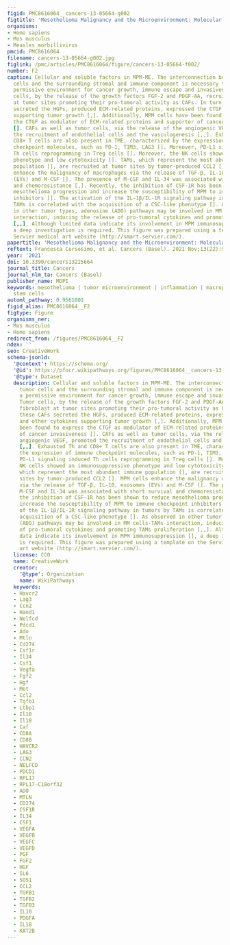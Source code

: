 ```yaml
---
figid: PMC8616064__cancers-13-05664-g002
figtitle: 'Mesothelioma Malignancy and the Microenvironment: Molecular Mechanisms'
organisms:
- Homo sapiens
- Mus musculus
- Measles morbillivirus
pmcid: PMC8616064
filename: cancers-13-05664-g002.jpg
figlink: /pmc/articles/PMC8616064/figure/cancers-13-05664-f002/
number: F2
caption: Cellular and soluble factors in MPM-ME. The interconnection between tumor
  cells and the surrounding stromal and immune component is necessary to create a
  permissive environment for cancer growth, immune escape and invasiveness []. Tumor
  cells, by the release of the growth factors FGF-2 and PDGF-AA, recruited fibroblast
  at tumor sites promoting their pro-tumoral activity as CAFs. In turn, these CAFs
  secreted the HGFs, produced ECM-related proteins, expressed the CTGF and other cytokines
  supporting tumor growth [,]. Additionally, MPM cells have been found to express
  the CTGF as modulator of ECM-related proteins and supporter of cancer invasiveness
  []. CAFs as well as tumor cells, via the release of the angiogenic VEGF, promoted
  the recruitment of endothelial cells and the vasculogenesis [,,]. Exhausted Th and
  CD8+ T cells are also present in TME, characterized by the expression of immune
  checkpoint molecules, such as PD-1, TIM3, LAG3 []. Moreover, PD-L1 signaling induced
  Th cells reprogramming in Treg cells []. Moreover, the NK cells showed an immunosuppressive
  phenotype and low cytotoxicity []. TAMs, which represent the most abundant immune
  population [], are recruited at tumor sites by tumor-produced CCL2 []. MPM cells
  enhance the malignancy of macrophages via the release of TGF-β, IL-10, exosomes
  (EVs) and M-CSF []. The presence of M-CSF and IL-34 was associated with short survival
  and chemoresistance [,]. Recently, the inhibition of CSF-1R has been shown to reduce
  mesothelioma progression and increase the susceptibility of MPM to immune checkpoint
  inhibitors []. The activation of the IL-1β/IL-1R signaling pathway in tumors by
  TAMs is correlated with the acquisition of a CSC-like phenotype []. As observed
  in other tumor types, adenosine (ADO) pathways may be involved in MM cells-TAMs
  interaction, inducing the release of pro-tumoral cytokines and promoting TAMs proliferation
  [,,]. Although limited data indicate its involvement in MPM immunosuppression [],
  a deep investigation is required. This figure was prepared using a template on the
  Servier medical art website (http://smart.servier.com/).
papertitle: 'Mesothelioma Malignancy and the Microenvironment: Molecular Mechanisms.'
reftext: Francesca Cersosimo, et al. Cancers (Basel). 2021 Nov;13(22):5664.
year: '2021'
doi: 10.3390/cancers13225664
journal_title: Cancers
journal_nlm_ta: Cancers (Basel)
publisher_name: MDPI
keywords: mesothelioma | tumor microenvironment | inflammation | macrophages | cancer
  stem cells
automl_pathway: 0.9561801
figid_alias: PMC8616064__F2
figtype: Figure
organisms_ner:
- Mus musculus
- Homo sapiens
redirect_from: /figures/PMC8616064__F2
ndex: ''
seo: CreativeWork
schema-jsonld:
  '@context': https://schema.org/
  '@id': https://pfocr.wikipathways.org/figures/PMC8616064__cancers-13-05664-g002.html
  '@type': Dataset
  description: Cellular and soluble factors in MPM-ME. The interconnection between
    tumor cells and the surrounding stromal and immune component is necessary to create
    a permissive environment for cancer growth, immune escape and invasiveness [].
    Tumor cells, by the release of the growth factors FGF-2 and PDGF-AA, recruited
    fibroblast at tumor sites promoting their pro-tumoral activity as CAFs. In turn,
    these CAFs secreted the HGFs, produced ECM-related proteins, expressed the CTGF
    and other cytokines supporting tumor growth [,]. Additionally, MPM cells have
    been found to express the CTGF as modulator of ECM-related proteins and supporter
    of cancer invasiveness []. CAFs as well as tumor cells, via the release of the
    angiogenic VEGF, promoted the recruitment of endothelial cells and the vasculogenesis
    [,,]. Exhausted Th and CD8+ T cells are also present in TME, characterized by
    the expression of immune checkpoint molecules, such as PD-1, TIM3, LAG3 []. Moreover,
    PD-L1 signaling induced Th cells reprogramming in Treg cells []. Moreover, the
    NK cells showed an immunosuppressive phenotype and low cytotoxicity []. TAMs,
    which represent the most abundant immune population [], are recruited at tumor
    sites by tumor-produced CCL2 []. MPM cells enhance the malignancy of macrophages
    via the release of TGF-β, IL-10, exosomes (EVs) and M-CSF []. The presence of
    M-CSF and IL-34 was associated with short survival and chemoresistance [,]. Recently,
    the inhibition of CSF-1R has been shown to reduce mesothelioma progression and
    increase the susceptibility of MPM to immune checkpoint inhibitors []. The activation
    of the IL-1β/IL-1R signaling pathway in tumors by TAMs is correlated with the
    acquisition of a CSC-like phenotype []. As observed in other tumor types, adenosine
    (ADO) pathways may be involved in MM cells-TAMs interaction, inducing the release
    of pro-tumoral cytokines and promoting TAMs proliferation [,,]. Although limited
    data indicate its involvement in MPM immunosuppression [], a deep investigation
    is required. This figure was prepared using a template on the Servier medical
    art website (http://smart.servier.com/).
  license: CC0
  name: CreativeWork
  creator:
    '@type': Organization
    name: WikiPathways
  keywords:
  - Havcr2
  - Lag3
  - Ccn2
  - Hand1
  - Nelfcd
  - Pdcd1
  - Ado
  - Mtln
  - Cd274
  - Csf1r
  - Il34
  - Csf1
  - Vegfa
  - Fgf2
  - Hgf
  - Met
  - Ccl2
  - Tgfb1
  - Ltbp1
  - Il10
  - Il18
  - Caf
  - CD8A
  - CD8B
  - HAVCR2
  - LAG3
  - CCN2
  - NELFCD
  - PDCD1
  - RPL17
  - RPL17-C18orf32
  - ADO
  - MTLN
  - CD274
  - CSF1R
  - IL34
  - CSF1
  - VEGFA
  - VEGFB
  - VEGFC
  - VEGFD
  - PGF
  - FGF2
  - HGF
  - IL6
  - SOS1
  - CCL2
  - TGFB1
  - TGFB2
  - TGFB3
  - IL10
  - PDGFA
  - IL18
  - KAT2B
---
```

